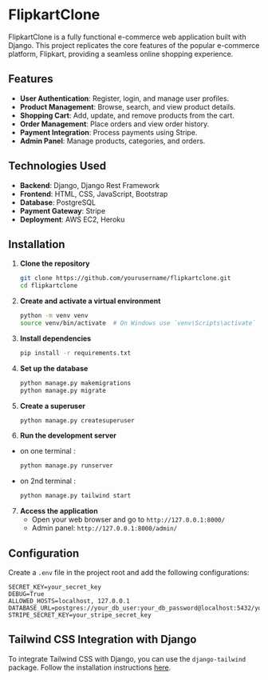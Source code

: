 # FlipkartClone

FlipkartClone is a fully functional e-commerce web application built with Django. This project replicates the core features of the popular e-commerce platform, Flipkart, providing a seamless online shopping experience.

## Features

- **User Authentication**: Register, login, and manage user profiles.
- **Product Management**: Browse, search, and view product details.
- **Shopping Cart**: Add, update, and remove products from the cart.
- **Order Management**: Place orders and view order history.
- **Payment Integration**: Process payments using Stripe.
- **Admin Panel**: Manage products, categories, and orders.

## Technologies Used

- **Backend**: Django, Django Rest Framework
- **Frontend**: HTML, CSS, JavaScript, Bootstrap
- **Database**: PostgreSQL
- **Payment Gateway**: Stripe
- **Deployment**: AWS EC2, Heroku

## Installation

1. **Clone the repository**
    ```sh
    git clone https://github.com/yourusername/flipkartclone.git
    cd flipkartclone
    ```

2. **Create and activate a virtual environment**
    ```sh
    python -m venv venv
    source venv/bin/activate  # On Windows use `venv\Scripts\activate`
    ```

3. **Install dependencies**
    ```sh
    pip install -r requirements.txt
    ```

4. **Set up the database**
    ```sh
    python manage.py makemigrations
    python manage.py migrate
    ```

5. **Create a superuser**
    ```sh
    python manage.py createsuperuser
    ```

6. **Run the development server**
- on one terminal : 
    ```sh
    python manage.py runserver
    ```
- on 2nd terminal :
    ```sh
    python manage.py tailwind start
    ```


7. **Access the application**
    - Open your web browser and go to `http://127.0.0.1:8000/`
    - Admin panel: `http://127.0.0.1:8000/admin/`

## Configuration

Create a `.env` file in the project root and add the following configurations:

```env
SECRET_KEY=your_secret_key
DEBUG=True
ALLOWED_HOSTS=localhost, 127.0.0.1
DATABASE_URL=postgres://your_db_user:your_db_password@localhost:5432/your_db_name
STRIPE_SECRET_KEY=your_stripe_secret_key
```

## Tailwind CSS Integration with Django

To integrate Tailwind CSS with Django, you can use the `django-tailwind` package. Follow the installation instructions [here](https://django-tailwind.readthedocs.io/en/latest/installation.html).
